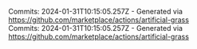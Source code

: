 Commits: 2024-01-31T10:15:05.257Z - Generated via https://github.com/marketplace/actions/artificial-grass
<br>
Commits: 2024-01-31T10:15:05.257Z - Generated via https://github.com/marketplace/actions/artificial-grass
<br>
